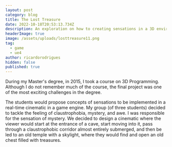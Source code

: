 ```yaml
---
layout: post
category: blog
title: The Lost Treasure
date: 2022-10-18T20:53:13.734Z
description: An exploration on how to creating sensations in a 3D environment.
headerImage: true
image: /assets/uploads/losttreasure11.png
tag:
  - game
  - ue4
author: ricardorodrigues
hidden: false
published: true
---
```

During my Master's degree, in 2015, I took a course on 3D Programming. Although I do not remember much of the course, the final project was one of the most exciting challenges in the degree.

The students would propose concepts of sensations to be implemented in a real-time cinematic in a game engine. My group (of three students) decided to tackle the feeling of claustrophobia, mystery, and awe. I was responsible for the sensation of mystery. We decided to design a cinematic where the viewer would start at the entrance of a cave, start moving into it, pass through a claustrophobic corridor almost entirely submerged, and then be led to an old temple with a skylight, where they would find and open an old chest filled with treasures.